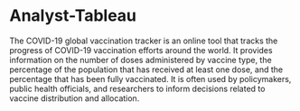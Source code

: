 # Analyst-Tableau

The COVID-19 global vaccination tracker is an online tool that tracks the progress of COVID-19 vaccination efforts around the world. It provides information on the number of doses administered by vaccine type, the percentage of the population that has received at least one dose, and the percentage that has been fully vaccinated. It is often used by policymakers, public health officials, and researchers to inform decisions related to vaccine distribution and allocation.
